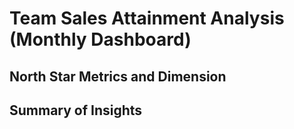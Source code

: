 # Team Sales Attainment Analysis (Monthly Dashboard)

## North Star Metrics and Dimension

## Summary of Insights



